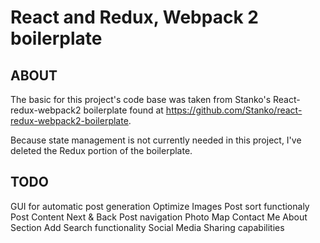 # React and Redux, Webpack 2 boilerplate



## ABOUT

The basic for this project's code base was taken from Stanko's React-redux-webpack2 boilerplate found at <https://github.com/Stanko/react-redux-webpack2-boilerplate>.

Because state management is not currently needed in this project, I've deleted the Redux portion of the boilerplate.


## TODO

GUI for automatic post generation
Optimize Images
Post sort functionaly
Post Content
Next & Back Post navigation
Photo Map
Contact Me
About Section
Add Search functionality
Social Media Sharing capabilities

